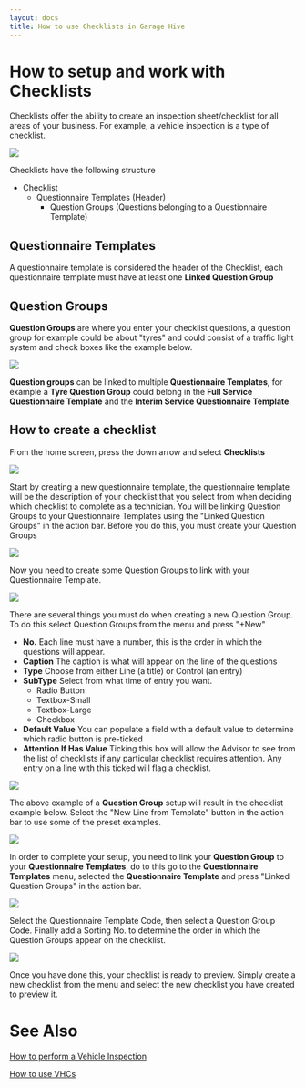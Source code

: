 ```yaml
---
layout: docs
title: How to use Checklists in Garage Hive
---
```

# How to setup and work with Checklists

Checklists offer the ability to create an inspection sheet/checklist for all areas of your business. For example, a vehicle inspection is a type of checklist. 

![](media/garagehive-checklists-example.png)

Checklists have the following structure 

* Checklist
    * Questionnaire Templates (Header)
        * Question Groups (Questions belonging to a Questionnaire Template)

## Questionnaire Templates

A questionnaire template is considered the header of the Checklist, each questionnaire template must have at least one **Linked Question Group**

## Question Groups

**Question Groups** are where you enter your checklist questions, a question group for example could be about "tyres" and could consist of a traffic light system and check boxes like the example below. 

![](media/garagehive-checklists-group-example.png)

**Question groups** can be linked to multiple **Questionnaire Templates**, for example a **Tyre Question Group** could belong in the **Full Service Questionnaire Template** and the **Interim Service Questionnaire Template**. 

## How to create a checklist

From the home screen, press the down arrow and select **Checklists**

![](media/garagehive-checklists-how-to-create-menu.png)

Start by creating a new questionnaire template, the questionnaire template will be the description of your checklist that you select from when deciding which checklist to complete as a technician. You will be linking Question Groups to your Questionnaire Templates using the "Linked Question Groups" in the action bar. Before you do this, you must create your Question Groups

![](media/garagehive-checklists-questionnaire-templates.png)

Now you need to create some Question Groups to link with your Questionnaire Template. 

![](media/garagehive-checklists-questiongroups.png)

There are several things you must do when creating a new Question Group. To do this select Question Groups from the menu and press "+New" 

* **No.** Each line must have a number, this is the order in which the questions will appear. 
* **Caption** The caption is what will appear on the line of the questions
* **Type** Choose from either Line (a title) or Control (an entry)
* **SubType** Select from what time of entry you want.
     * Radio Button
     * Textbox-Small
     * Textbox-Large
     * Checkbox
* **Default Value** You can populate a field with a default value to determine which radio button is pre-ticked
* **Attention If Has Value** Ticking this box will allow the Advisor to see from the list of checklists if any particular checklist requires attention. Any entry on a line with this ticked will flag a checklist. 

![](media/garagehive-checklists-example-setup.png)

The above example of a **Question Group** setup will result in the checklist example below. Select the "New Line from Template" button in the action bar to use some of the preset examples. 

![](media/garagehive-checklists-setup-questions.png)

In order to complete your setup, you need to link your **Question Group** to your **Questionnaire Templates**, do to this go to the **Questionnaire Templates** menu, selected the **Questionnaire Template** and press "Linked Question Groups" in the action bar. 

![](media/garagehive-checklists-questionnaire-templates-linked-groups.png)

Select the Questionnaire Template Code, then select a Question Group Code. Finally add a Sorting No. to determine the order in which the Question Groups appear on the checklist. 

![](media/garagehive-checklists-questionary-template-question-groups.png)

Once you have done this, your checklist is ready to preview. Simply create a new checklist from the menu and select the new checklist you have created to preview it. 

# See Also
[How to perform a Vehicle Inspection](https://docs.garagehive.co.uk/docs/garagehive-technicians-vehicle-inspections.html "How to perform a Vehicle Inspection")

[How to use VHCs](https://docs.garagehive.co.uk/docs/garagehive-VHC.html "How to use VHCs")